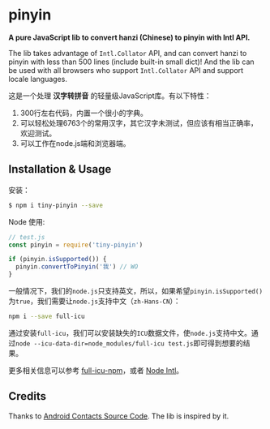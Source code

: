# pinyin

**A pure JavaScript lib to convert hanzi (Chinese) to pinyin with Intl API.**

The lib takes advantage of `Intl.Collator` API, and can convert hanzi to pinyin with less than 500 lines (include built-in small dict)! And the lib can be used with all browsers who support `Intl.Collator` API and support locale languages.

这是一个处理 **汉字转拼音** 的轻量级JavaScript库。有以下特性：

1. 300行左右代码，内置一个很小的字典。
2. 可以轻松处理6763个的常用汉字，其它汉字未测试，但应该有相当正确率，欢迎测试。
3. 可以工作在node.js端和浏览器端。

## Installation & Usage

安装：

```bash
$ npm i tiny-pinyin --save
```

Node 使用:

```js
// test.js
const pinyin = require('tiny-pinyin')

if (pinyin.isSupported()) {
  pinyin.convertToPinyin('我') // WO
}
```

一般情况下，我们的`node.js`只支持英文，所以，如果希望`pinyin.isSupported()`为`true`，我们需要让`node.js`支持中文（`zh-Hans-CN`）：

```bash
npm i --save full-icu
```

通过安装`full-icu`，我们可以安装缺失的`ICU`数据文件，使`node.js`支持中文。通过`node --icu-data-dir=node_modules/full-icu test.js`即可得到想要的结果。

更多相关信息可以参考 [full-icu-npm](https://github.com/unicode-org/full-icu-npm)，或者 [Node Intl](https://github.com/nodejs/node/wiki/Intl)。

## Credits

Thanks to [Android Contacts Source Code](https://android.googlesource.com/platform/packages/providers/ContactsProvider/+/0c49720fb3d58e346739c2ccd56ed2b739249e07/src/com/android/providers/contacts/HanziToPinyin.java). The lib is inspired by it.
